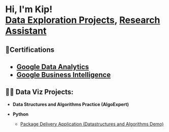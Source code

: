 <h1>Hi, I'm Kip! <br/><a href="https://github.com/kiplarp">Data Exploration Projects</a>, <a href="https://www.linkedin.com/in/kip-l-ab3a341a0/">Research Assistant</a>
<h2>📑Certifications<h2>

  - [Google Data Analytics](https://www.coursera.org/account/accomplishments/professional-cert/27ZPJVEAD505)
  - [Google Business Intelligence](https://www.coursera.org/account/accomplishments/professional-cert/2L33SFMZJ5VC)

<h2>👨‍💻 Data Viz Projects:</h2>

- <b>Data Structures and Algorithms Practice (AlgoExpert)</b>

- <b>Python</b>
  - [Package Delivery Application (Datastructures and Algorithms Demo)](https://github.com/joshmadakor1/Package-Delivery-Pathfinding-Algorithm)


<!--
**joshmadakor1/joshmadakor1** is a ✨ _special_ ✨ repository because its `README.md` (this file) appears on your GitHub profile.

Here are some ideas to get you started:

- 🔭 I’m currently working on ...
- 🌱 I’m currently learning ...
- 👯 I’m looking to collaborate on ...
- 🤔 I’m looking for help with ...
- 💬 Ask me about ...
- 📫 How to reach me: ...
- 😄 Pronouns: ...
- ⚡ Fun fact: ...
-->
